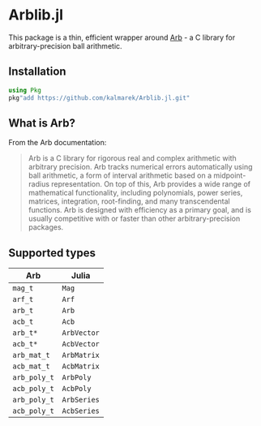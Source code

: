 # Arblib.jl

This package is a thin, efficient wrapper around [Arb](http://arblib.org) - a C library for arbitrary-precision ball arithmetic.

## Installation

```julia
using Pkg
pkg"add https://github.com/kalmarek/Arblib.jl.git"
```

## What is Arb?
From the Arb documentation:

>  Arb is a C library for rigorous real and complex arithmetic with arbitrary precision. Arb tracks numerical errors automatically using ball arithmetic, a form of interval arithmetic based on a midpoint-radius representation. On top of this, Arb provides a wide range of mathematical functionality, including polynomials, power series, matrices, integration, root-finding, and many transcendental functions. Arb is designed with efficiency as a primary goal, and is usually competitive with or faster than other arbitrary-precision packages.


## Supported types

| Arb  | Julia  |
|---|--- |
| `mag_t`  | `Mag` |
| `arf_t`  | `Arf`  |
| `arb_t`  | `Arb`  |
| `acb_t`  | `Acb`  |
| `arb_t*`  | `ArbVector` |
| `acb_t* ` | `AcbVector` |
| `arb_mat_t`  | `ArbMatrix` |
| `acb_mat_t` | `AcbMatrix` |
| `arb_poly_t`  | `ArbPoly` |
| `acb_poly_t`  | `AcbPoly` |
| `arb_poly_t`  | `ArbSeries` |
| `acb_poly_t`  | `AcbSeries` |
```
